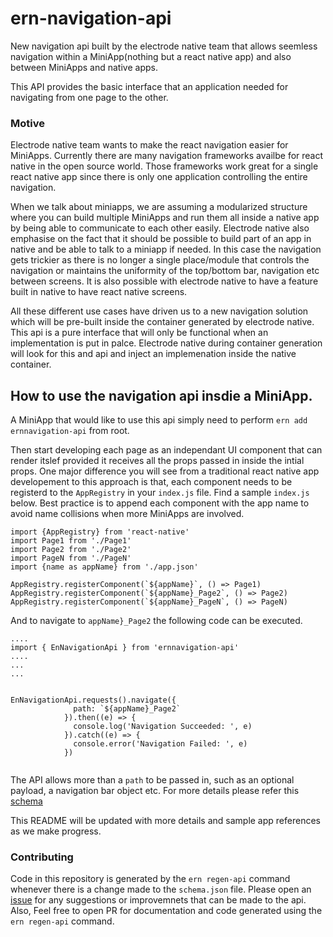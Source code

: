 # ern-navigation-api
New navigation api built by the electrode native team that allows seemless navigation within a MiniApp(nothing but a react native app) and also between MiniApps and native apps. 

This API provides the basic interface that an application needed for navigating from one page to the other. 

### Motive

Electrode native team wants to make the react navigation easier for MiniApps. 
Currently there are many navigation frameworks availbe for react native in the open source world. Those frameworks work great for a single react native app since there is only one application controlling the entire navigation.

When we talk about miniapps, we are assuming a modularized structure where you can build multiple MiniApps and run them all inside a native app by being able to communicate to each other easily. Electrode native also emphasise on the fact that it should be possible to build part of an app in native and be able to talk to a miniapp if needed. 
In this case the navigation gets trickier as there is no longer a single place/module that controls the navigation or maintains the uniformity of the top/bottom bar, navigation etc between screens. 
It is also possible with electrode native to have a feature built in native to have react native screens. 

All these different use cases have driven us to a new navigation solution which will be pre-built inside the container generated by electrode native. 
This api is a pure interface that will only be functional when an implementation is put in palce. Electrode native during container generation will look for this and api and inject an implemenation inside the native container. 

## How to use the navigation api insdie a MiniApp.

A MiniApp that would like to use this api simply need to perform `ern add ernnavigation-api` from root.

Then start developing each page as an independant UI component that can render itslef provided it receives all the props passed in inside the intial props. 
One major difference you will see from a traditional react native app developement to this approach is that, each component needs to be registerd to the `AppRegistry` in your `index.js` file. 
Find a sample `index.js` below. Best practice is to append each component with the app name to avoid name collisions when more MiniApps are involved.

```
import {AppRegistry} from 'react-native'
import Page1 from './Page1'
import Page2 from './Page2'
import PageN from './PageN'
import {name as appName} from './app.json'

AppRegistry.registerComponent(`${appName}`, () => Page1)
AppRegistry.registerComponent(`${appName}_Page2`, () => Page2)
AppRegistry.registerComponent(`${appName}_PageN`, () => PageN)
```
 
And to navigate to `appName}_Page2` the following code can be executed.

```
....
import { EnNavigationApi } from 'ernnavigation-api'
....
...
...


EnNavigationApi.requests().navigate({
              path: `${appName}_Page2`
            }).then((e) => {
              console.log('Navigation Succeeded: ', e)
            }).catch((e) => {
              console.error('Navigation Failed: ', e)
            })
            
```
The API allows more than a `path` to be passed in, such as an optional payload, a navigation bar object etc. For more details please refer this [schema](https://github.com/electrode-io/ern-navigation-api/blob/master/schema.json#L32)


This README will be updated with more details and sample app references as we make progress.

### Contributing

Code in this repository is generated by the `ern regen-api` command whenever there is a change made to the `schema.json` file. Please open an [issue](https://github.com/electrode-io/ern-navigation-api/issues) for any suggestions or improvemnets that can be made to the api. Also, Feel free to open PR for documentation and code generated using the `ern regen-api` command. 
